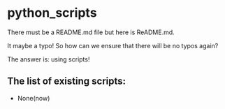 # python_scripts

There must be a README.md file but here is ReADME.md.

It maybe a typo! So how can we ensure that there will be no typos again?

The answer is: using scripts!

## The list of existing scripts:

- None(now)
